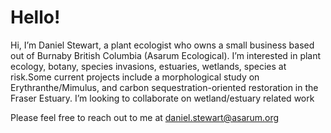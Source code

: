 <h1>Hello!</h1>

Hi, I’m Daniel Stewart, a plant ecologist who owns a small business based out of Burnaby British Columbia (Asarum Ecological). I’m interested in plant ecology, botany, species invasions, estuaries, wetlands, species at risk.Some current projects include a morphological study on Erythranthe/Mimulus, and carbon sequestration-oriented restoration in the Fraser Estuary. I’m looking to collaborate on wetland/estuary related work

Please feel free to reach out to me at daniel.stewart@asarum.org
